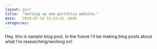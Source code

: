```yaml
---
layout: post
title:  "Setting up new portfolio website."
date:   2019-07-16 14:22:42 -0400
categories: 
---
```

Hey, this is sample blog post. In the future I'll be making blog posts about what I'm researching/working on!
